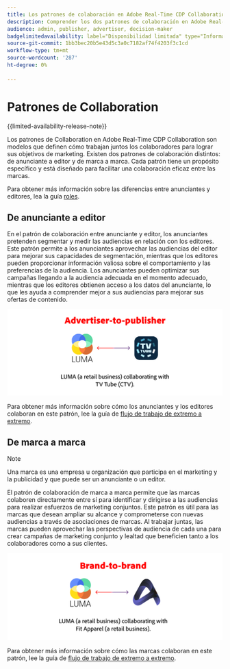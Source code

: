 ```yaml
---
title: Los patrones de colaboración en Adobe Real-Time CDP Collaboration.
description: Comprender los dos patrones de colaboración en Adobe Real-Time CDP Collaboration
audience: admin, publisher, advertiser, decision-maker
badgelimitedavailability: label="Disponibilidad limitada" type="Informative" url="https://helpx.adobe.com/es/legal/product-descriptions/real-time-customer-data-platform-collaboration.html newtab=true"
source-git-commit: 1bb3bec20b5e43d5c3a0c7182af74f4203f3c1cd
workflow-type: tm+mt
source-wordcount: '287'
ht-degree: 0%

---
```


# Patrones de Collaboration

{{limited-availability-release-note}}

Los patrones de Collaboration en Adobe Real-Time CDP Collaboration son modelos que definen cómo trabajan juntos los colaboradores para lograr sus objetivos de marketing. Existen dos patrones de colaboración distintos: de anunciante a editor y de marca a marca. Cada patrón tiene un propósito específico y está diseñado para facilitar una colaboración eficaz entre las marcas.

Para obtener más información sobre las diferencias entre anunciantes y editores, lea la guía [roles](/help/guide/overview/roles.md).

## De anunciante a editor

En el patrón de colaboración entre anunciante y editor, los anunciantes pretenden segmentar y medir las audiencias en relación con los editores. Este patrón permite a los anunciantes aprovechar las audiencias del editor para mejorar sus capacidades de segmentación, mientras que los editores pueden proporcionar información valiosa sobre el comportamiento y las preferencias de la audiencia. Los anunciantes pueden optimizar sus campañas llegando a la audiencia adecuada en el momento adecuado, mientras que los editores obtienen acceso a los datos del anunciante, lo que les ayuda a comprender mejor a sus audiencias para mejorar sus ofertas de contenido.

![Ejemplo de colaboración entre anunciante y editor.](/help/assets/overview/advertiser-to-publisher.png)

Para obtener más información sobre cómo los anunciantes y los editores colaboran en este patrón, lee la guía de [flujo de trabajo de extremo a extremo](/help/guide/overview/end-to-end-workflow.md).

## De marca a marca

>[!NOTE]
>
>Una marca es una empresa u organización que participa en el marketing y la publicidad y que puede ser un anunciante o un editor.

El patrón de colaboración de marca a marca permite que las marcas colaboren directamente entre sí para identificar y dirigirse a las audiencias para realizar esfuerzos de marketing conjuntos. Este patrón es útil para las marcas que desean ampliar su alcance y comprometerse con nuevas audiencias a través de asociaciones de marcas. Al trabajar juntas, las marcas pueden aprovechar las perspectivas de audiencia de cada una para crear campañas de marketing conjunto y lealtad que beneficien tanto a los colaboradores como a sus clientes.

![Ejemplo de colaboración de marca a marca.](/help/assets/overview/brand-to-brand.png)

Para obtener más información sobre cómo las marcas colaboran en este patrón, lee la guía de [flujo de trabajo de extremo a extremo](/help/guide/overview/end-to-end-workflow.md).

